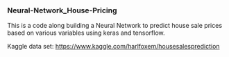### Neural-Network_House-Pricing

This is a code along building a Neural Network to predict house sale prices based on various variables using keras and tensorflow.

Kaggle data set:
https://www.kaggle.com/harlfoxem/housesalesprediction
